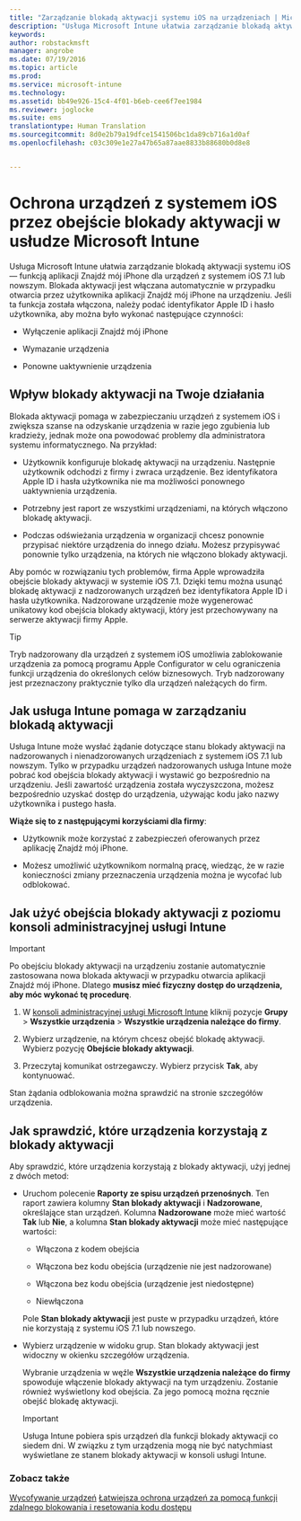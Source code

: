```yaml
---
title: "Zarządzanie blokadą aktywacji systemu iOS na urządzeniach | Microsoft Intune"
description: "Usługa Microsoft Intune ułatwia zarządzanie blokadą aktywacji systemu iOS — funkcją aplikacji Znajdź mój iPhone dla urządzeń z systemem iOS 7.1 lub nowszym."
keywords: 
author: robstackmsft
manager: angrobe
ms.date: 07/19/2016
ms.topic: article
ms.prod: 
ms.service: microsoft-intune
ms.technology: 
ms.assetid: bb49e926-15c4-4f01-b6eb-cee6f7ee1984
ms.reviewer: joglocke
ms.suite: ems
translationtype: Human Translation
ms.sourcegitcommit: 8d0e2b79a19dfce1541506bc1da89cb716a1d0af
ms.openlocfilehash: c03c309e1e27a47b65a87aae8833b88680b0d8e8


---
```


# Ochrona urządzeń z systemem iOS przez obejście blokady aktywacji w usłudze Microsoft Intune
Usługa Microsoft Intune ułatwia zarządzanie blokadą aktywacji systemu iOS — funkcją aplikacji Znajdź mój iPhone dla urządzeń z systemem iOS 7.1 lub nowszym. Blokada aktywacji jest włączana automatycznie w przypadku otwarcia przez użytkownika aplikacji Znajdź mój iPhone na urządzeniu. Jeśli ta funkcja została włączona, należy podać identyfikator Apple ID i hasło użytkownika, aby można było wykonać następujące czynności: 

-   Wyłączenie aplikacji Znajdź mój iPhone

-   Wymazanie urządzenia

-   Ponowne uaktywnienie urządzenia

## Wpływ blokady aktywacji na Twoje działania
Blokada aktywacji pomaga w zabezpieczaniu urządzeń z systemem iOS i zwiększa szanse na odzyskanie urządzenia w razie jego zgubienia lub kradzieży, jednak może ona powodować problemy dla administratora systemu informatycznego. Na przykład:

-   Użytkownik konfiguruje blokadę aktywacji na urządzeniu. Następnie użytkownik odchodzi z firmy i zwraca urządzenie. Bez identyfikatora Apple ID i hasła użytkownika nie ma możliwości ponownego uaktywnienia urządzenia.

-   Potrzebny jest raport ze wszystkimi urządzeniami, na których włączono blokadę aktywacji.

-   Podczas odświeżania urządzenia w organizacji chcesz ponownie przypisać niektóre urządzenia do innego działu. Możesz przypisywać ponownie tylko urządzenia, na których nie włączono blokady aktywacji.

Aby pomóc w rozwiązaniu tych problemów, firma Apple wprowadziła obejście blokady aktywacji w systemie iOS 7.1. Dzięki temu można usunąć blokadę aktywacji z nadzorowanych urządzeń bez identyfikatora Apple ID i hasła użytkownika. Nadzorowane urządzenie może wygenerować unikatowy kod obejścia blokady aktywacji, który jest przechowywany na serwerze aktywacji firmy Apple.

> [!TIP]
> Tryb nadzorowany dla urządzeń z systemem iOS umożliwia zablokowanie urządzenia za pomocą programu Apple Configurator w celu ograniczenia funkcji urządzenia do określonych celów biznesowych. Tryb nadzorowany jest przeznaczony praktycznie tylko dla urządzeń należących do firm.

## Jak usługa Intune pomaga w zarządzaniu blokadą aktywacji
Usługa Intune może wysłać żądanie dotyczące stanu blokady aktywacji na nadzorowanych i nienadzorowanych urządzeniach z systemem iOS 7.1 lub nowszym. Tylko w przypadku urządzeń nadzorowanych usługa Intune może pobrać kod obejścia blokady aktywacji i wystawić go bezpośrednio na urządzeniu. Jeśli zawartość urządzenia została wyczyszczona, możesz bezpośrednio uzyskać dostęp do urządzenia, używając kodu jako nazwy użytkownika i pustego hasła.

**Wiąże się to z następującymi korzyściami dla firmy**:

-   Użytkownik może korzystać z zabezpieczeń oferowanych przez aplikację Znajdź mój iPhone.

-   Możesz umożliwić użytkownikom normalną pracę, wiedząc, że w razie konieczności zmiany przeznaczenia urządzenia można je wycofać lub odblokować.

## Jak użyć obejścia blokady aktywacji z poziomu konsoli administracyjnej usługi Intune
> [!IMPORTANT]
> Po obejściu blokady aktywacji na urządzeniu zostanie automatycznie zastosowana nowa blokada aktywacji w przypadku otwarcia aplikacji Znajdź mój iPhone. Dlatego **musisz mieć fizyczny dostęp do urządzenia, aby móc wykonać tę procedurę**.

1.  W [konsoli administracyjnej usługi Microsoft Intune](https://manage.microsoft.com) kliknij pozycje **Grupy** &gt; **Wszystkie urządzenia** &gt; **Wszystkie urządzenia należące do firmy**.

2.  Wybierz urządzenie, na którym chcesz obejść blokadę aktywacji. Wybierz pozycję **Obejście blokady aktywacji**.

3.  Przeczytaj komunikat ostrzegawczy. Wybierz przycisk **Tak**, aby kontynuować.

Stan żądania odblokowania można sprawdzić na stronie szczegółów urządzenia.

## Jak sprawdzić, które urządzenia korzystają z blokady aktywacji
Aby sprawdzić, które urządzenia korzystają z blokady aktywacji, użyj jednej z dwóch metod:

-   Uruchom polecenie **Raporty ze spisu urządzeń przenośnych**. Ten raport zawiera kolumny **Stan blokady aktywacji** i **Nadzorowane**, określające stan urządzeń. Kolumna **Nadzorowane** może mieć wartość **Tak** lub **Nie**, a kolumna **Stan blokady aktywacji** może mieć następujące wartości:

    -   Włączona z kodem obejścia

    -   Włączona bez kodu obejścia (urządzenie nie jest nadzorowane)

    -   Włączona bez kodu obejścia (urządzenie jest niedostępne)

    -   Niewłączona

    Pole **Stan blokady aktywacji** jest puste w przypadku urządzeń, które nie korzystają z systemu iOS 7.1 lub nowszego.

-   Wybierz urządzenie w widoku grup. Stan blokady aktywacji jest widoczny w okienku szczegółów urządzenia.

    Wybranie urządzenia w węźle **Wszystkie urządzenia należące do firmy** spowoduje włączenie blokady aktywacji na tym urządzeniu. Zostanie również wyświetlony kod obejścia. Za jego pomocą można ręcznie obejść blokadę aktywacji.

    > [!IMPORTANT]
    >Usługa Intune pobiera spis urządzeń dla funkcji blokady aktywacji co siedem dni. W związku z tym urządzenia mogą nie być natychmiast wyświetlane ze stanem blokady aktywacji w konsoli usługi Intune.


### Zobacz także
[Wycofywanie urządzeń](retire-devices-from-microsoft-intune-management.md)
[Łatwiejsza ochrona urządzeń za pomocą funkcji zdalnego blokowania i resetowania kodu dostępu](use-remote-lock-and-passcode-reset-in-microsoft-intune.md)



<!--HONumber=Aug16_HO1-->


